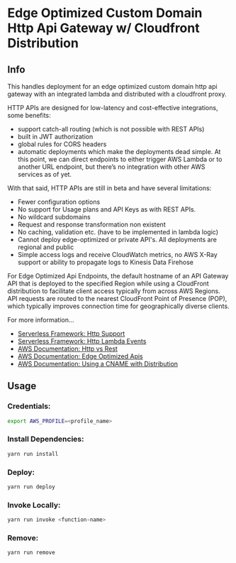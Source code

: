 # Edge Optimized Custom Domain Http Api Gateway w/ Cloudfront Distribution

## Info 

This handles deployment for an edge optimized custom domain http api gateway with an integrated 
lambda and distributed with a cloudfront proxy. 

HTTP APIs are designed for low-latency and cost-effective integrations, some benefits:

- support catch-all routing (which is not possible with REST APIs)
- built in JWT authorization
- global rules for CORS headers
- automatic deployments 
which make the deployments dead simple. At this point, we can direct endpoints to either trigger 
AWS Lambda or to another URL endpoint, but there’s no integration with other AWS services as of yet.

With that said, HTTP APIs are still in beta and have several limitations:

- Fewer configuration options
- No support for Usage plans and API Keys as with REST APIs.
- No wildcard subdomains
- Request and response transformation non existent
- No caching, validation etc. (have to be implemented in lambda logic)
- Cannot deploy edge-optimized or private API's. All deployments are regional and public
- Simple access logs and receive CloudWatch metrics, no AWS X-Ray support or ability to propagate 
logs to Kinesis Data Firehose

For Edge Optimized Api Endpoints, the default hostname of an API Gateway API that is deployed 
to the specified Region while using a CloudFront distribution to facilitate client access 
typically from across AWS Regions. API requests are routed to the nearest CloudFront 
Point of Presence (POP), which typically improves connection time for geographically diverse clients.

For more information...
- [Serverless Framework: Http Support](https://www.serverless.com/blog/aws-http-api-support)
- [Serverless Framework: Http Lambda Events](https://www.serverless.com/framework/docs/providers/aws/events/http-api)
- [AWS Documentation: Http vs Rest](https://docs.aws.amazon.com/apigateway/latest/developerguide/http-api-vs-rest.html)
- [AWS Documentation: Edge Optimized Apis](https://docs.aws.amazon.com/apigateway/latest/developerguide/api-gateway-basic-concept.html#apigateway-definition-edge-optimized-api-endpoint)
- [AWS Documentation: Using a CNAME with Distribution](https://docs.aws.amazon.com/AmazonCloudFront/latest/DeveloperGuide/CNAMEs.html)


<!-- ## Architecture

<p align="center">
  <img src="/architecture-diagram.drawio.svg" />
</p> -->


## Usage 

### Credentials:
```bash
export AWS_PROFILE=<profile_name>
```

### Install Dependencies:

```bash
yarn run install
```

### Deploy:

```bash
yarn run deploy
```

### Invoke Locally:

```bash
yarn run invoke <function-name>
```

### Remove:

```bash
yarn run remove
```

